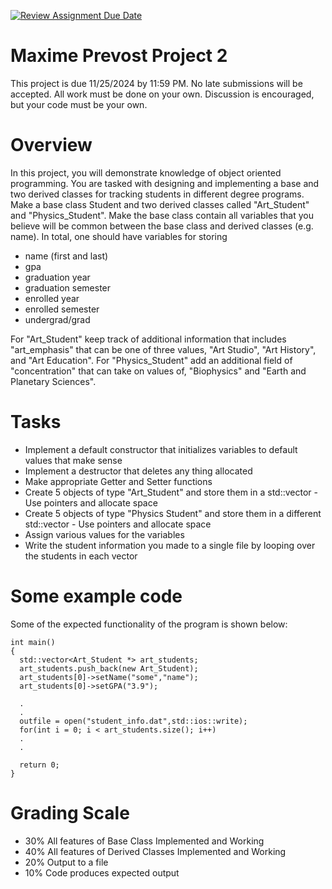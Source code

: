 [![Review Assignment Due Date](https://classroom.github.com/assets/deadline-readme-button-22041afd0340ce965d47ae6ef1cefeee28c7c493a6346c4f15d667ab976d596c.svg)](https://classroom.github.com/a/ZLDaAvmS)
# Maxime Prevost Project 2
This project is due 11/25/2024 by 11:59 PM.  No late submissions will be accepted.  All work must be done on your own.  Discussion is encouraged, but your code must be your own.

# Overview
In this project, you will demonstrate knowledge of object oriented programming.  You are tasked with designing and implementing a base and two derived classes for tracking students in different degree programs.  Make a base class Student and two derived classes called "Art_Student" and "Physics_Student".  Make the base class contain all variables that you believe will be common between the base class and derived classes (e.g. name).  In total, one should have variables for storing 
  - name (first and last)
  - gpa
  - graduation year
  - graduation semester
  - enrolled year
  - enrolled semester
  - undergrad/grad
  
For "Art_Student" keep track of additional information that includes "art_emphasis" that can be one of three values, "Art Studio", "Art History", and "Art Education".  For "Physics_Student" add an additional field of "concentration" that can take on values of, "Biophysics" and "Earth and Planetary Sciences".
  
# Tasks
  - Implement a default constructor that initializes variables to default values that make sense
  - Implement a destructor that deletes any thing allocated
  - Make appropriate Getter and Setter functions
  - Create 5 objects of type "Art_Student" and store them in a std::vector - Use pointers and allocate space
  - Create 5 objects of type "Physics Student" and store them in a different std::vector - Use pointers and allocate space
  - Assign various values for the variables
  - Write the student information you made to a single file by looping over the students in each vector
  
# Some example code
Some of the expected functionality of the program is shown below:

```
int main()
{
  std::vector<Art_Student *> art_students;
  art_students.push_back(new Art_Student);
  art_students[0]->setName("some","name");
  art_students[0]->setGPA("3.9");
  
  .
  .
  outfile = open("student_info.dat",std::ios::write);
  for(int i = 0; i < art_students.size(); i++)
  .
  .
  
  return 0;
}
```

# Grading Scale
 - 30% All features of Base Class Implemented and Working
 - 40% All features of Derived Classes Implemented and Working
 - 20% Output to a file
 - 10% Code produces expected output
  
